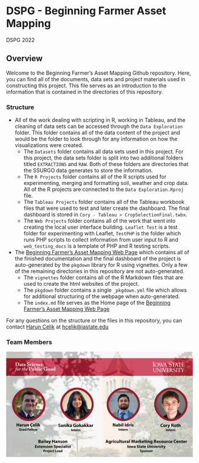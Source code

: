 DSPG - Beginning Farmer Asset Mapping
================
DSPG 2022

<!-- README.md is generated from README.Rmd. Please edit that file -->
<!-- badges: start -->
<!-- badges: end -->

## Overview

Welcome to the Beginning Farmer’s Asset Mapping Github repository. Here,
you can find all of the documents, data sets and project materials used
in constructing this project. This file serves as an introduction to the
information that is contained in the directories of this repository.

### Structure

-   All of the work dealing with scripting in R, working in Tableau, and
    the cleaning of data sets can be accessed through the
    `Data Exploration` folder. This folder contains all of the data
    content of the project and would be the folder to look through for
    any information on how the visualizations were created.
    -   The `Datasets` folder contains all data sets used in this
        project. For this project, the data sets folder is split into
        two additional folders titled `EXTRACTIONS` and `RAW`. Both of
        these folders are directories that the SSURGO data generates to
        store the information.
    -   The `R Projects` folder contains all of the R scripts used for
        experimenting, merging and formatting soil, weather and crop
        data. All of the R projects are connected to the
        `Data Exploration.Rproj` file.
    -   The `Tableau Projects` folder contains all of the Tableau
        workbook files that were used to test and later create the
        dashboard. The final dashboard is stored in
        `Cory - Tableau > CropSelectionFinal.twbx`.
    -   The `Web Projects` folder contains all of the work that went
        into creating the local user interface building. `Leaflet Test`
        is a test folder for experimenting with Leaflet, `TestPHP` is
        the folder which runs PHP scripts to collect information from
        user input to R and `web_testing_docs` is a template of PHP and
        R testing scripts.
-   The [Beginning Farmer’s Asset Mapping Web
    Page](https://dspg-2022.github.io/Farmer-Asset-Mapping/index.html)
    which contains all of the finished documentation and the final
    dashboard of the project is auto-generated by the `pkgdown` library
    for R using vignettes. Only a few of the remaining directories in
    this repository are not auto-generated.
    -   The `vignettes` folder contains all of the R Markdown files that
        are used to create the html websites of the project.
    -   The `pkgdown` folder contains a single `_pkgdown.yml` file which
        allows for additional structuring of the webpage when
        auto-generated.
    -   The `index.md` file serves as the Home page of the [Beginning
        Farmer’s Asset Mapping Web
        Page](https://dspg-2022.github.io/Farmer-Asset-Mapping/index.html)

For any questions on the structure or the files in this repository, you
can contact [Harun Celik](https://github.com/HarunCelikOtto) at
<hcelik@iastate.edu>

### Team Members

![](man/figures/BegFarmers.jpg)
